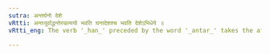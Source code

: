 ```yaml
---
sutra: अन्तर्घनो देशे
vRtti: अन्तःपूर्वाद्धन्तेरप्प्रत्ययो भवति घनादेशश्च भवति देशेऽभिधेये ॥
vRtti_eng: The verb '_han_' preceded by the word '_antar_' takes the affix '_ap_', and '_ghan_' is the substitute of the word '_han_', when the word so formed means 'a country'.

---
```

